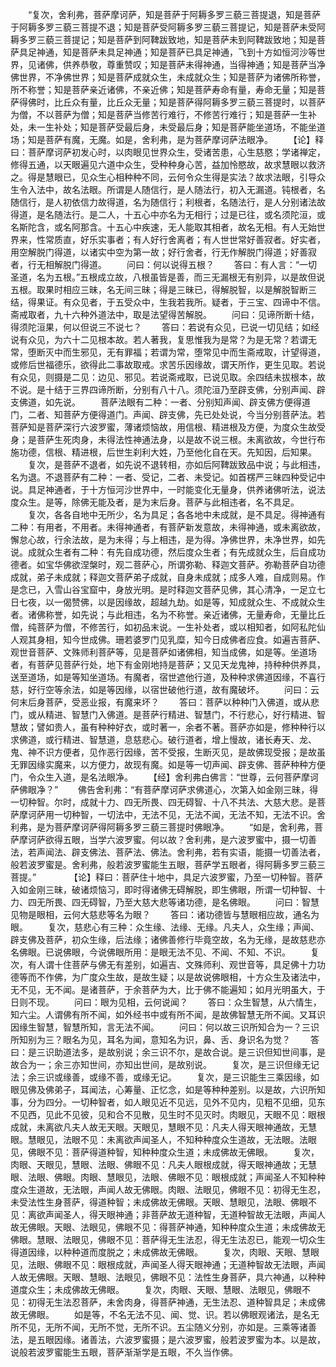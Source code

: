<!-- { "loadSidebar": true } -->
　　“复次，舍利弗，菩萨摩诃萨，知是菩萨于阿耨多罗三藐三菩提退，知是菩萨于阿耨多罗三藐三菩提不退；知是菩萨受阿耨多罗三藐三菩提记，知是菩萨未受阿耨多罗三藐三菩提记；知是菩萨到阿鞞跋致地，知是菩萨未到阿鞞跋致地；知是菩萨具足神通，知是菩萨未具足神通；知是菩萨已具足神通，飞到十方如恒河沙等世界，见诸佛，供养恭敬，尊重赞叹；知是菩萨未得神通，当得神通；知是菩萨当净佛世界，不净佛世界；知是菩萨成就众生，未成就众生；知是菩萨为诸佛所称誉，所不称誉；知是菩萨亲近诸佛，不亲近佛；知是菩萨寿命有量，寿命无量；知是菩萨得佛时，比丘众有量，比丘众无量；知是菩萨得阿耨多罗三藐三菩提时，以菩萨为僧，不以菩萨为僧；知是菩萨当修苦行难行，不修苦行难行；知是菩萨一生补处，未一生补处；知是菩萨受最后身，未受最后身；知是菩萨能坐道场，不能坐道场；知是菩萨有魔，无魔。如是，舍利弗，是为菩萨摩诃萨法眼净。
　　【论】释曰：菩萨摩诃萨初发心时，以肉眼见世界众生，受诸苦患，心生慈愍；学诸禅定，修得五通，以天眼遍见六道中众生，受种种身心苦，益加怜愍故，故求慧眼以救济之。得是慧眼已，见众生心相种种不同，云何令众生得是实法？故求法眼，引导众生令入法中，故名法眼。所谓是人随信行，是人随法行，初入无漏道。钝根者，名随信行，是人初依信力故得道，名为随信行；利根者，名随法行，是人分别诸法故得道，是名随法行。是二人，十五心中亦名为无相行；过是已往，或名须陀洹，或名斯陀含，或名阿那含。十五心中疾速，无人能取其相者，故名无相。有人无始世界来，性常质直，好乐实事者；有人好行舍离者；有人世世常好善寂者。好实者，用空解脱门得道，以诸实中空为第一故；好行舍者，行无作解脱门得道；好善寂者，行无相解脱门得道。
　　问曰：何以说得五根？
　　答曰：有人言：“一切圣道，名为五根。”五根成立故，八根虽皆是善，而三无漏根无有别异，以是故但说五根。取果时相应三昧，名无间三昧；得是三昧已，得解脱智，以是解脱智断三结，得果证。有众见者，于五受众中，生我若我所。疑者，于三宝、四谛中不信。斋戒取者，九十六种外道法中，取是法望得苦解脱。
　　问曰：见谛所断十结，得须陀洹果，何以但说三不说七？
　　答曰：若说有众见，已说一切见结；如经说有众见，为六十二见根本故。若人著我，复思惟我为是常？为是无常？若谓无常，堕断灭中而生邪见，无有罪福；若谓为常，堕常见中而生斋戒取，计望得道，或修后世福德乐，欲得此二事故取戒。求苦乐因缘故，谓天所作，更生见取。若说有众见，则摄是二见：边见、邪见。若说斋戒取，已说见取。余四结未拔根本，故不说。是十结于三界四谛所断，分别有八十八。须陀洹乃至辟支佛，分别声闻、辟支佛道，如先说。
　　菩萨法眼有二种：一者、分别知声闻、辟支佛方便得道门，二者、知菩萨方便得道门。声闻、辟支佛，先已处处说，今当分别菩萨法。若菩萨知是菩萨深行六波罗蜜，薄诸烦恼故，用信根、精进根及方便，为度众生故受身；是菩萨生死肉身，未得法性神通法身，以是故不说三根。未离欲故，今世行布施功德，信根、精进根，后世生刹利大姓，乃至他化自在天。先知因，后知果。
　　复次，是菩萨不退者，如先说不退转相，亦如后阿鞞跋致品中说；与此相违，名为退。不退菩萨有二种：一者、受记，二者、未受记。如首楞严三昧四种受记中说。具足神通者，于十方恒河沙世界中，一时能变化无量身，供养诸佛听法，说法度众生。是等，除佛无能及者，是为末后身。菩萨与此相违者，名不具足。
　　复次，各各自地中无所少，名为具足；各各地中未成就，是不具足。得神通有二种：有用者，不用者。未得神通者，有菩萨新发意故，未得神通，或未离欲故，懈怠心故，行余法故，是为未得；与上相违，是为得。净佛世界，未净世界，如先说。成就众生者有二种：有先自成功德，然后度众生者；有先成就众生，后自成功德者。如宝华佛欲涅槃时，观二菩萨心，所谓弥勒、释迦文菩萨。弥勒菩萨自功德成就，弟子未成就；释迦文菩萨弟子成就，自身未成就；成多人难，自成则易。作是念已，入雪山谷宝窟中，身放光明。是时释迦文菩萨见佛，其心清净，一足立七日七夜，以一偈赞佛，以是因缘故，超越九劫。如是等，知成就众生、不成就众生者。诸佛称誉，如先说；与此相违，名为不称誉。亲近诸佛，无量寿命，无量比丘僧，纯菩萨为僧，不修苦行，如初品末说。一生补处者，或以相知者，如阿私陀仙人观其身相，知今世成佛。珊若婆罗门见乳糜，知今日成佛者应食。如遍吉菩萨、观世音菩萨、文殊师利菩萨等，见是菩萨如诸佛相，知当成佛，如是等。坐道场者，有菩萨见菩萨行处，地下有金刚地持是菩萨；又见天龙鬼神，持种种供养具，送至道场，如是等知坐道场。有魔者，宿世遮他行道，及种种求佛道因缘，不喜行慈，好行空等余法，如是等因缘，以宿世破他行道，故有魔破坏。
　　问曰：云何末后身菩萨，受恶业报，有魔来坏？
　　答曰：菩萨以种种门入佛道，或从悲门，或从精进、智慧门入佛道。是菩萨行精进、智慧门，不行悲心，好行精进、智慧故；譬如贵人，虽有种种好衣，或时著一，余者不著。菩萨亦如是，修种种行以求佛道，或行精进、智慧道，息慈悲心。破行道者，增上慢故，诸长寿天、龙、鬼、神不识方便者，见作恶行因缘，苦不受报，生断灭见，是故佛现受报；是故虽无罪因缘实魔来，以方便力，故现有魔。如是等一切声闻、辟支佛、菩萨种种方便门，令众生入道，是名法眼净。
　　【经】舍利弗白佛言：“世尊，云何菩萨摩诃萨佛眼净？”
　　佛告舍利弗：“有菩萨摩诃萨求佛道心，次第入如金刚三昧，得一切种智。尔时，成就十力、四无所畏、四无碍智、十八不共法、大慈大悲。是菩萨摩诃萨用一切种智，一切法中，无法不见，无法不闻，无法不知，无法不识。舍利弗，是为菩萨摩诃萨得阿耨多罗三藐三菩提时佛眼净。
　　“如是，舍利弗，菩萨摩诃萨欲得五眼，当学六波罗蜜。何以故？舍利弗，是六波罗蜜中，摄一切善法，若声闻法、辟支佛法、菩萨法、佛法。舍利弗，若有实语，能摄一切善法者，般若波罗蜜是。舍利弗，般若波罗蜜能生五眼，菩萨学五眼者，得阿耨多罗三藐三菩提。”　　
　　【论】释曰：菩萨住十地中，具足六波罗蜜，乃至一切种智。菩萨入如金刚三昧，破诸烦恼习，即时得诸佛无碍解脱，即生佛眼，所谓一切种智、十力、四无所畏、四无碍智，乃至大慈大悲等诸功德，是名佛眼。
　　问曰：智慧见物是眼相，云何大慈悲等名为眼？
　　答曰：诸功德皆与慧眼相应故，通名为眼。
　　复次，慈悲心有三种：众生缘、法缘、无缘。凡夫人，众生缘；声闻、辟支佛及菩萨，初众生缘，后法缘；诸佛善修行毕竟空故，名为无缘，是故慈悲亦名佛眼。已说佛眼，今说佛眼所用：是眼无法不见、不闻、不知、不识。
　　复次，有人谓十住菩萨与佛无有差别，如遍吉、文殊师利、观世音等，具足佛十力功德等而不作佛，为广度众生故，是故生疑；以是故说佛眼相，十方众生及诸法中，无不见，无不闻。是诸菩萨，于余菩萨为大，比于佛不能遍知；如月光明虽大，于日则不现。
　　问曰：眼为见相，云何说闻？
　　答曰：众生智慧，从六情生，知六尘。人谓佛有所不闻，如外经书中或有所不闻，是故佛智慧无所不闻。又耳识因缘生智慧，智慧所知，言无法不闻。
　　问曰：何以故三识所知合为一？三识所知别为三？眼名为见，耳名为闻，意知名为识，鼻、舌、身识名为觉？
　　答曰：是三识助道法多，是故别说；余三识不尔，是故合说。是三识但知世间事，是故合为一；余三亦知世间，亦知出世间，是故别说。
　　复次，是三识但缘无记法；余三识或缘善，或缘不善，或缘无记。
　　复次，是三识能生三乘因缘，如眼见佛及佛弟子，耳闻法，心筹量、正忆念，如是等种种差别。以是故，六识所知事，分为四分。一切种智者，如人眼见近不见远，见外不见内，见粗不见细，见东不见西，见此不见彼，见和合不见散，见生时不见灭时。肉眼见，天眼不见：眼根成就，未离欲凡夫人故无天眼。天眼见，慧眼不见：凡夫人得天眼神通故，无慧眼。慧眼见，法眼不见：未离欲声闻圣人，不知种种度众生道故，无法眼。法眼见，佛眼不见：菩萨得道种智，知种种度众生道；未成佛故无佛眼。
　　复次，肉眼、天眼见，慧眼、法眼、佛眼不见：凡夫人眼根成就，得天眼神通故；无慧眼、法眼、佛眼。肉眼、慧眼见，法眼、佛眼不见：眼根成就；声闻圣人不知种种度众生道故，无法眼，声闻人故无佛眼。肉眼、法眼见，佛眼不见：初得无生忍，未受法性生身菩萨，得道种智；未成佛故无佛眼。天眼、慧眼见，法眼、佛眼不见：离欲声闻圣人，得天眼神通；非菩萨故无道种智，无道种智故无法眼，声闻人故无佛眼。天眼、法眼见，佛眼不见：得菩萨神通，知种种度众生道；未成佛故无佛眼。慧眼、法眼见，佛眼不见：菩萨得无生法忍，得无生法忍已，能观一切众生得道因缘，以种种道而度脱之；未成佛故无佛眼。
　　复次，肉眼、天眼、慧眼见，法眼、佛眼不见：眼根成就，声闻圣人得天眼神通；无道种智故无法眼，声闻人故无佛眼。天眼、慧眼、法眼见，佛眼不见：法性生身菩萨，具六神通，以种种道度众生；未成佛故无佛眼。
　　复次，肉眼、天眼、慧眼、法眼见，佛眼不见：初得无生法忍菩萨，未舍肉身，得菩萨神通，无生法忍、道种智具足；未成佛故无佛眼。
　　如是等，不名无法不见、闻、觉、识。若以佛眼观诸法，是名无所不见，无所不闻，无所不觉，无所不识。五尘随义分别，亦如是。三乘等诸善法，是五眼因缘。诸善法，六波罗蜜摄；是六波罗蜜，般若波罗蜜为本。以是故，说般若波罗蜜能生五眼，菩萨渐渐学是五眼，不久当作佛。
